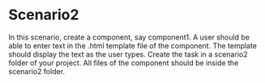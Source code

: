 # Scenario2

In this scenario, create a component, say component1. A user should be able to enter text in the .html template file of the component. The template should display the text as the user types.
Create the task in a scenario2 folder of your project. All files of the component should be inside the scenario2 folder.
